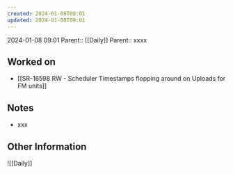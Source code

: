 ```yaml
---
created: 2024-01-08T09:01
updated: 2024-01-08T09:01
---
```

2024-01-08 09:01
Parent:: [[Daily]] 
Parent:: xxxx
## Worked on

- [[SR-16598 RW - Scheduler Timestamps flopping around on Uploads for FM units]]

## Notes

- xxx

## Other Information

![[Daily]]
